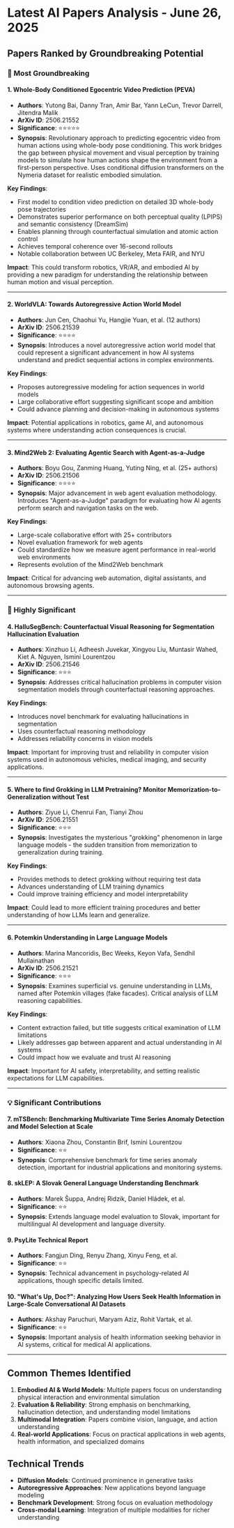 # Latest AI Papers Analysis - June 26, 2025

## Papers Ranked by Groundbreaking Potential

### 🌟 Most Groundbreaking

#### 1. **Whole-Body Conditioned Egocentric Video Prediction (PEVA)** 
- **Authors**: Yutong Bai, Danny Tran, Amir Bar, Yann LeCun, Trevor Darrell, Jitendra Malik
- **ArXiv ID**: 2506.21552
- **Significance**: ⭐⭐⭐⭐⭐
- **Synopsis**: Revolutionary approach to predicting egocentric video from human actions using whole-body pose conditioning. This work bridges the gap between physical movement and visual perception by training models to simulate how human actions shape the environment from a first-person perspective. Uses conditional diffusion transformers on the Nymeria dataset for realistic embodied simulation.

**Key Findings**:
- First model to condition video prediction on detailed 3D whole-body pose trajectories
- Demonstrates superior performance on both perceptual quality (LPIPS) and semantic consistency (DreamSim)
- Enables planning through counterfactual simulation and atomic action control
- Achieves temporal coherence over 16-second rollouts
- Notable collaboration between UC Berkeley, Meta FAIR, and NYU

**Impact**: This could transform robotics, VR/AR, and embodied AI by providing a new paradigm for understanding the relationship between human motion and visual perception.

---

#### 2. **WorldVLA: Towards Autoregressive Action World Model**
- **Authors**: Jun Cen, Chaohui Yu, Hangjie Yuan, et al. (12 authors)
- **ArXiv ID**: 2506.21539  
- **Significance**: ⭐⭐⭐⭐
- **Synopsis**: Introduces a novel autoregressive action world model that could represent a significant advancement in how AI systems understand and predict sequential actions in complex environments.

**Key Findings**:
- Proposes autoregressive modeling for action sequences in world models
- Large collaborative effort suggesting significant scope and ambition
- Could advance planning and decision-making in autonomous systems

**Impact**: Potential applications in robotics, game AI, and autonomous systems where understanding action consequences is crucial.

---

#### 3. **Mind2Web 2: Evaluating Agentic Search with Agent-as-a-Judge**
- **Authors**: Boyu Gou, Zanming Huang, Yuting Ning, et al. (25+ authors)
- **ArXiv ID**: 2506.21506
- **Significance**: ⭐⭐⭐⭐
- **Synopsis**: Major advancement in web agent evaluation methodology. Introduces "Agent-as-a-Judge" paradigm for evaluating how AI agents perform search and navigation tasks on the web.

**Key Findings**:
- Large-scale collaborative effort with 25+ contributors
- Novel evaluation framework for web agents
- Could standardize how we measure agent performance in real-world web environments
- Represents evolution of the Mind2Web benchmark

**Impact**: Critical for advancing web automation, digital assistants, and autonomous browsing agents.

---

### 🔬 Highly Significant

#### 4. **HalluSegBench: Counterfactual Visual Reasoning for Segmentation Hallucination Evaluation**
- **Authors**: Xinzhuo Li, Adheesh Juvekar, Xingyou Liu, Muntasir Wahed, Kiet A. Nguyen, Ismini Lourentzou
- **ArXiv ID**: 2506.21546
- **Significance**: ⭐⭐⭐
- **Synopsis**: Addresses critical hallucination problems in computer vision segmentation models through counterfactual reasoning approaches.

**Key Findings**:
- Introduces novel benchmark for evaluating hallucinations in segmentation
- Uses counterfactual reasoning methodology
- Addresses reliability concerns in vision models

**Impact**: Important for improving trust and reliability in computer vision systems used in autonomous vehicles, medical imaging, and security applications.

---

#### 5. **Where to find Grokking in LLM Pretraining? Monitor Memorization-to-Generalization without Test**
- **Authors**: Ziyue Li, Chenrui Fan, Tianyi Zhou
- **ArXiv ID**: 2506.21551
- **Significance**: ⭐⭐⭐
- **Synopsis**: Investigates the mysterious "grokking" phenomenon in large language models - the sudden transition from memorization to generalization during training.

**Key Findings**:
- Provides methods to detect grokking without requiring test data
- Advances understanding of LLM training dynamics
- Could improve training efficiency and model interpretability

**Impact**: Could lead to more efficient training procedures and better understanding of how LLMs learn and generalize.

---

#### 6. **Potemkin Understanding in Large Language Models**
- **Authors**: Marina Mancoridis, Bec Weeks, Keyon Vafa, Sendhil Mullainathan
- **ArXiv ID**: 2506.21521
- **Significance**: ⭐⭐⭐
- **Synopsis**: Examines superficial vs. genuine understanding in LLMs, named after Potemkin villages (fake facades). Critical analysis of LLM reasoning capabilities.

**Key Findings**:
- Content extraction failed, but title suggests critical examination of LLM limitations
- Likely addresses gap between apparent and actual understanding in AI systems
- Could impact how we evaluate and trust AI reasoning

**Impact**: Important for AI safety, interpretability, and setting realistic expectations for LLM capabilities.

---

### 💡 Significant Contributions

#### 7. **mTSBench: Benchmarking Multivariate Time Series Anomaly Detection and Model Selection at Scale**
- **Authors**: Xiaona Zhou, Constantin Brif, Ismini Lourentzou
- **Significance**: ⭐⭐
- **Synopsis**: Comprehensive benchmark for time series anomaly detection, important for industrial applications and monitoring systems.

#### 8. **skLEP: A Slovak General Language Understanding Benchmark**
- **Authors**: Marek Šuppa, Andrej Ridzik, Daniel Hládek, et al.
- **Significance**: ⭐⭐
- **Synopsis**: Extends language model evaluation to Slovak, important for multilingual AI development and language diversity.

#### 9. **PsyLite Technical Report**
- **Authors**: Fangjun Ding, Renyu Zhang, Xinyu Feng, et al.
- **Significance**: ⭐⭐
- **Synopsis**: Technical advancement in psychology-related AI applications, though specific details limited.

#### 10. **"What's Up, Doc?": Analyzing How Users Seek Health Information in Large-Scale Conversational AI Datasets**
- **Authors**: Akshay Paruchuri, Maryam Aziz, Rohit Vartak, et al.
- **Significance**: ⭐⭐
- **Synopsis**: Important analysis of health information seeking behavior in AI systems, critical for medical AI applications.

---

## Common Themes Identified

1. **Embodied AI & World Models**: Multiple papers focus on understanding physical interaction and environmental simulation
2. **Evaluation & Reliability**: Strong emphasis on benchmarking, hallucination detection, and understanding model limitations
3. **Multimodal Integration**: Papers combine vision, language, and action understanding
4. **Real-world Applications**: Focus on practical applications in web agents, health information, and specialized domains

## Technical Trends

- **Diffusion Models**: Continued prominence in generative tasks
- **Autoregressive Approaches**: New applications beyond language modeling
- **Benchmark Development**: Strong focus on evaluation methodology
- **Cross-modal Learning**: Integration of multiple modalities for richer understanding 